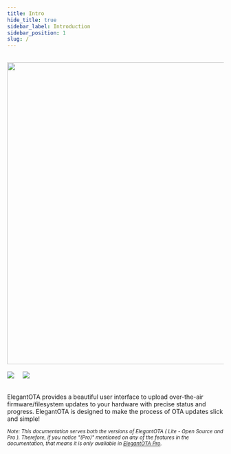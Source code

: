 ```yaml
---
title: Intro
hide_title: true
sidebar_label: Introduction
sidebar_position: 1
slug: /
---
```


<br/>
<img src="/v3/img/feature.png" width="700px" />
<br/>
<br/>

<img src="https://img.shields.io/github/last-commit/ayushsharma82/ElegantOTA?style=for-the-badge" />
&nbsp;
&nbsp;
<img src="https://img.shields.io/github/actions/workflow/status/ayushsharma82/ElegantOTA/ci.yml?branch=master&style=for-the-badge" />
<br/>
<br/>


ElegantOTA provides a beautiful user interface to upload over-the-air firmware/filesystem updates to your hardware with precise status and progress. ElegantOTA is designed to make the process of OTA updates slick and simple!

<small>
<i>
Note: This documentation serves both the versions of ElegantOTA ( Lite - Open Source and Pro ). Therefore, if you notice "(Pro)" mentioned on any of the features in the documentation, that means it is only available in <a href="https://elegantota.pro">ElegantOTA Pro</a>.
</i>
</small>
